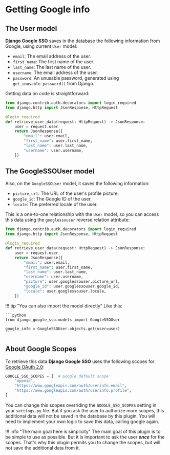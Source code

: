 # Getting Google info

## The User model

**Django Google SSO** saves in the database the following information from Google, using current `User` model:

* `email`: The email address of the user.
* `first_name`: The first name of the user.
* `last_name`: The last name of the user.
* `username`: The email address of the user.
* `password`: An unusable password, generated using `get_unusable_password()` from Django.

Getting data on code is straightforward:

```python
from django.contrib.auth.decorators import login_required
from django.http import JsonResponse, HttpRequest

@login_required
def retrieve_user_data(request: HttpRequest) -> JsonResponse:
    user = request.user
    return JsonResponse({
        "email": user.email,
        "first_name": user.first_name,
        "last_name": user.last_name,
        "username": user.username,
    })
```

## The GoogleSSOUser model

Also, on the `GoogleSSOUser` model, it saves the following information:

* `picture_url`: The URL of the user's profile picture.
* `google_id`: The Google ID of the user.
* `locale`: The preferred locale of the user.

This is a one-to-one relationship with the `User` model, so you can access this data using the `googlessouser` reverse
relation attribute:

```python
from django.contrib.auth.decorators import login_required
from django.http import JsonResponse, HttpRequest

@login_required
def retrieve_user_data(request: HttpRequest) -> JsonResponse:
    user = request.user
    return JsonResponse({
        "email": user.email,
        "first_name": user.first_name,
        "last_name": user.last_name,
        "username": user.username,
        "picture": user.googlessouser.picture_url,
        "google_id": user.googlessouser.google_id,
        "locale": user.googlessouser.locale,
    })
```

!!! tip "You can also import the model directly"
    Like this:

    ```python
    from django_google_sso.models import GoogleSSOUser

    google_info = GoogleSSOUser.objects.get(user=user)
    ```

## About Google Scopes

To retrieve this data **Django Google SSO** uses the following scopes for [Google OAuth 2.0](https://developers.google.com/identity/protocols/oauth2):

```python
GOOGLE_SSO_SCOPES = [  # Google default scope
    "openid",
    "https://www.googleapis.com/auth/userinfo.email",
    "https://www.googleapis.com/auth/userinfo.profile",
]
```

You can change this scopes overriding the `GOOGLE_SSO_SCOPES` setting in your `settings.py` file. But if you ask the user
to authorize more scopes, this additional data will not be saved in the database by this plugin. You will need to implement
your own logic to save this data, calling google again.

!!! info "The main goal here is simplicity"
    The main goal of this plugin is to be simple to use as possible. But it is important to ask the user **_once_** for the scopes.
    That's why this plugin permits you to change the scopes, but will not save the additional data from it.
